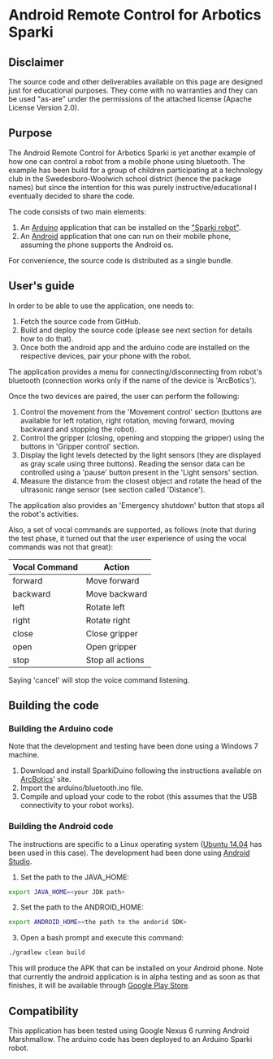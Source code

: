 # Android Remote Control for Arbotics Sparki

## Disclaimer
The source code and other deliverables available on this page are designed just for educational purposes. They come with no warranties and they can be used "as-are" under the permissions of the attached license (Apache License Version 2.0).

## Purpose
The Android Remote Control for Arbotics Sparki is yet another example of how one can control a robot from a mobile phone using bluetooth. The example has been build for a group of children participating at a technology club in the Swedesboro-Woolwich school district (hence the package names) but since the intention for this was purely instructive/educational I eventually decided to share the code.

The code consists of two main elements:

1.  An [Arduino](https://www.arduino.cc/en/Reference/HomePage) application that can be installed on the ["Sparki robot"](http://arcbotics.com/products/sparki/). 
2.  An [Android](https://www.android.com/) application that one can run on their mobile phone, assuming the phone supports the Android os.

For convenience, the source code is distributed as a single bundle.

## User's guide
In order to be able to use the application, one needs to:

1.  Fetch the source code from GitHub.
2.  Build and deploy the source code (please see next section for details how to do that).
3.  Once both the android app and the arduino code are installed on the respective devices, pair your phone with the robot.

The application provides a menu for connecting/disconnecting from robot's bluetooth (connection works only if the name of the device is 'ArcBotics').

Once the two devices are paired, the user can perform the following:

1.  Control the movement from the 'Movement control' section (buttons are available for left rotation, right rotation, moving forward, moving backward and stopping the robot).
2.  Control the gripper (closing, opening and stopping the gripper) using the buttons in 'Gripper control' section.
3.  Display the light levels detected by the light sensors (they are displayed as gray scale using three buttons). Reading the sensor data can be controlled using a 'pause' button present in the 'Light sensors' section.
4.  Measure the distance from the closest object and rotate the head of the ultrasonic range sensor (see section  called 'Distance').

The application also provides an 'Emergency shutdown' button that stops all the robot's activities.

Also, a set of vocal commands are supported, as follows (note that during the test phase, it turned out that the user experience of using the vocal commands was not that great):

| Vocal Command | Action         |
|---------------|----------------|
|forward        |Move forward    |
|backward       |Move backward   |
|left           |Rotate left     |
|right          |Rotate right    |
|close          |Close gripper   |
|open           |Open gripper    |
|stop           |Stop all actions|

Saying 'cancel' will stop the voice command listening.

## Building the code
### Building the Arduino code
Note that the development and testing have been done using a Windows 7 machine.

1.  Download and install SparkiDuino following the instructions available on [ArcBotics](http://arcbotics.com/lessons/sparkiduino-windows-install-guide/)' site.
2.  Import the arduino/bluetooth.ino file.
3.  Compile and upload your code to the robot (this assumes that the USB connectivity to your robot works).

### Building the Android code
The instructions are specific to a Linux operating system ([Ubuntu 14.04](http://www.ubuntu.com/download/desktop) has been used in this case). The development had been done using [Android Studio](http://developer.android.com/sdk/index.html).

1.  Set the path to the JAVA_HOME:
```bash
export JAVA_HOME=<your JDK path>
```
2.  Set the path to the ANDROID_HOME:
```bash
export ANDROID_HOME=<the path to the andorid SDK>
```
3.  Open a bash prompt and execute this command:
```bash
./gradlew clean build
```

This will produce the APK that can be installed on your Android phone.
Note that currently the android application is in alpha testing and as soon as that finishes, it will be available through [Google Play Store](https://play.google.com/).

## Compatibility
This application has been tested using Google Nexus 6 running Android Marshmallow. The arduino code has been deployed to an Arduino Sparki robot.  

